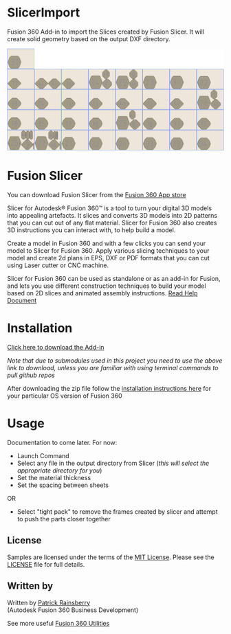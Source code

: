 # SlicerImport
Fusion 360 Add-in to import the Slices created by Fusion Slicer.  It will create solid geometry based on the output DXF directory.

![Slicer Import](./resources/cover_image.png)
# Fusion Slicer
You can download Fusion Slicer from the [Fusion 360 App store](https://apps.autodesk.com/FUSION/en/Detail/Index?id=8699194120463301363&appLang=en&os=Mac)

Slicer for Autodesk® Fusion 360™ is a tool to turn your digital 3D models into appealing artefacts. It slices and converts 3D models into 2D patterns that you can cut out of any flat material. Slicer for Fusion 360 also creates 3D instructions you can interact with, to help build a model.
 
Create a model in Fusion 360 and with a few clicks you can send your model to Slicer for Fusion 360. Apply various slicing techniques to your model and create 2d plans in EPS, DXF or PDF formats that you can cut using Laser cutter or CNC machine.
 
Slicer for Fusion 360 can be used as standalone or as an add-in for Fusion, and lets you use different construction techniques to build your model based on 2D slices and animated assembly instructions. 
[Read Help Document](https://apps.autodesk.com/FUSION/en/Detail/HelpDoc?appId=8699194120463301363&appLang=en&os=Mac)

# Installation
[Click here to download the Add-in](https://github.com/tapnair/SlicerImport/releases/download/0.2/SlicerImport_0_2.zip)

_Note that due to submodules used in this project you need to use the above link to download, unless you are familiar with using terminal commands to pull github repos_

After downloading the zip file follow the [installation instructions here](https://tapnair.github.io/installation.html) for your particular OS version of Fusion 360 


# Usage
Documentation to come later. For now:
 - Launch Command
 - Select any file in the output directory from Slicer (_this will select the appropriate directory for you_)
 - Set the material thickness
 - Set the spacing between sheets

OR

 - Select "tight pack" to remove the frames created by slicer and attempt to push the parts closer together

## License
Samples are licensed under the terms of the [MIT License](http://opensource.org/licenses/MIT). Please see the [LICENSE](LICENSE) file for full details.

## Written by

Written by [Patrick Rainsberry](https://twitter.com/prrainsberry) <br /> (Autodesk Fusion 360 Business Development)

See more useful [Fusion 360 Utilities](https://tapnair.github.io/index.html)
